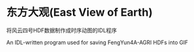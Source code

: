 # 东方大观(East View of Earth)
将风云四号HDF数据制作成时序动图的IDL程序

An IDL-written program used for saving FengYun4A-AGRI HDFs into GIF
